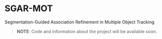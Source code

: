 # SGAR-MOT
Segmentation-Guided Association Refinement in Multiple Object Tracking

> **NOTE**: Code and information about the project will be available soon.